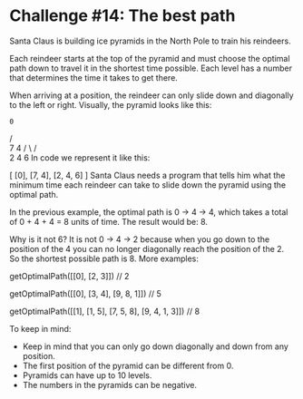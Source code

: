 # Challenge #14: The best path

Santa Claus is building ice pyramids in the North Pole to train his reindeers.

Each reindeer starts at the top of the pyramid and must choose the optimal path down to travel it in the shortest time possible. Each level has a number that determines the time it takes to get there.

When arriving at a position, the reindeer can only slide down and diagonally to the left or right. Visually, the pyramid looks like this:

    0
   / \
  7   4
 / \ / \
2   4   6
In code we represent it like this:

  [
    [0],
    [7, 4],
    [2, 4, 6]
  ]
Santa Claus needs a program that tells him what the minimum time each reindeer can take to slide down the pyramid using the optimal path.

In the previous example, the optimal path is 0 -> 4 -> 4, which takes a total of 0 + 4 + 4 = 8 units of time. The result would be: 8.

Why is it not 6? It is not 0 -> 4 -> 2 because when you go down to the position of the 4 you can no longer diagonally reach the position of the 2. So the shortest possible path is 8. More examples:

  getOptimalPath([[0], [2, 3]]) // 2

  getOptimalPath([[0], [3, 4], [9, 8, 1]]) // 5

  getOptimalPath([[1], [1, 5], [7, 5, 8], [9, 4, 1, 3]]) // 8

To keep in mind:

- Keep in mind that you can only go down diagonally and down from any position.
- The first position of the pyramid can be different from 0.
- Pyramids can have up to 10 levels.
- The numbers in the pyramids can be negative.